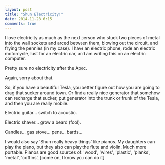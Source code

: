 ```yaml
---
layout: post
title: "Shun Electricity!"
date: 2014-11-28 6:15
comments: true
---
```


I love electricity as much as the next person who stuck two pieces of metal into the wall sockets and arced between them, blowing out the circuit,
and frying the pennies (in my case).  I have an electric phone, rode an electric motorcycle, lust for an electric car, and
am writing this on an electric computer.

Pretty sure no electricity after the Apoc.

Again, sorry about that.

So, if you have a beautiful Tesla, you better figure out how you are going to drag that sucker around town.  Or find a really
nice generator that somehow can recharge that sucker, put generator into the trunk or frunk of the Tesla, and then you
are really mobile.

Electric guitar... switch to acoustic.

Electric shaver... grow a beard (fool).

Candles... gas stove... pens... bards...

I would also say 'Shun really heavy things' like pianos.  My daughters can play the piano, but they also can play the flute
and violin.  Much more portable.  Pianos are good sources of: 'wood', 'wires', 'plastic', 'planks', 'metal', 'coffins', [come on, I know you can do it]

